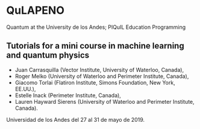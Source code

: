 # QuLAPENO
Quantum at the University de los Andes; PIQuIL Education Programming

## Tutorials for a mini course in machine learning and quantum physics

* Juan Carrasquilla (Vector Institute, University of Waterloo, Canada),
* Roger Melko (University of Waterloo and Perimeter Institute, Canada),
* Giacomo Torlai (Flatiron Institute, Simons Foundation, New York, EE.UU.),
* Estelle Inack (Perimeter Institute, Canada),
* Lauren Hayward Sierens (University of Waterloo and Perimeter Institute, Canada).

Universidad de los Andes del 27 al 31 de mayo de 2019.

